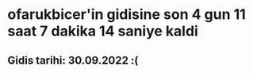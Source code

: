 # ofarukbicer'in gidisine son 4 gun 11 saat 7 dakika 14 saniye kaldi

## Gidis tarihi: 30.09.2022 :(